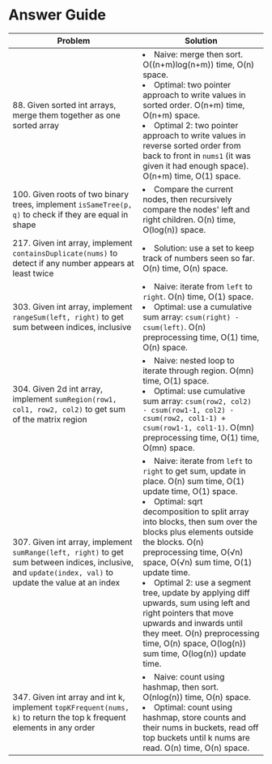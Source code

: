 # Answer Guide
| Problem | Solution |
| --- | --- |
| 88. Given sorted int arrays, merge them together as one sorted array | <li>Naive: merge then sort. O((n+m)log(n+m)) time, O(n) space.<li>Optimal: two pointer approach to write values in sorted order. O(n+m) time, O(n+m) space.<li>Optimal 2: two pointer approach to write values in reverse sorted order from back to front in `nums1` (it was given it had enough space). O(n+m) time, O(1) space. |
| 100. Given roots of two binary trees, implement `isSameTree(p, q)` to check if they are equal in shape | <li>Compare the current nodes, then recursively compare the nodes' left and right children. O(n) time, O(log(n)) space. |
| 217. Given int array, implement `containsDuplicate(nums)` to detect if any number appears at least twice | <li>Solution: use a set to keep track of numbers seen so far. O(n) time, O(n) space. |
| 303. Given int array, implement `rangeSum(left, right)` to get sum between indices, inclusive | <li>Naive: iterate from `left` to `right`. O(n) time, O(1) space.<li>Optimal: use a cumulative sum array: `csum(right) - csum(left)`. O(n) preprocessing time, O(1) time, O(n) space. |
| 304. Given 2d int array, implement `sumRegion(row1, col1, row2, col2)` to get sum of the matrix region | <li>Naive: nested loop to iterate through region. O(mn) time, O(1) space.<li>Optimal: use cumulative sum array: `csum(row2, col2) - csum(row1-1, col2) - csum(row2, col1-1) + csum(row1-1, col1-1)`. O(mn) preprocessing time, O(1) time, O(mn) space.
| 307. Given int array, implement `sumRange(left, right)` to get sum between indices, inclusive, and `update(index, val)` to update the value at an index | <li>Naive: iterate from `left` to `right` to get sum, update in place. O(n) sum time, O(1) update time, O(1) space.<li>Optimal: sqrt decomposition to split array into blocks, then sum over the blocks plus elements outside the blocks. O(n) preprocessing time, O(√n) space, O(√n) sum time, O(1) update time.<li>Optimal 2: use a segment tree, update by applying diff upwards, sum using left and right pointers that move upwards and inwards until they meet. O(n) preprocessing time, O(n) space, O(log(n)) sum time, O(log(n)) update time. |
| 347. Given int array and int k, implement `topKFrequent(nums, k)` to return the top k frequent elements in any order | <li>Naive: count using hashmap, then sort. O(nlog(n)) time, O(n) space.<li>Optimal: count using hashmap, store counts and their nums in buckets, read off top buckets until k nums are read. O(n) time, O(n) space. |
